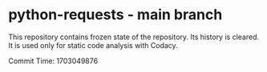 # python-requests - main branch

This repository contains frozen state of the repository.
Its history is cleared. It is used only for static code
analysis with Codacy.

Commit Time: 1703049876
